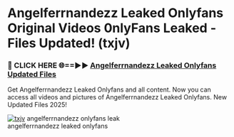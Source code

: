 # Angelferrnandezz Leaked Onlyfans Original Videos 0nlyFans Leaked - Files Updated! (txjv)

<h3>🔴 CLICK HERE 🌐==►► <a href="https://tinyurl.com/x26r9saj" rel="nofollow">Angelferrnandezz Leaked Onlyfans Updated Files</a></h3>

Get Angelferrnandezz Leaked Onlyfans and all content. Now you can access all videos and pictures of Angelferrnandezz Leaked Onlyfans. New Updated Files 2025!

[![txjv](https://i.imgur.com/LkgZPqh.gif)](https://tinyurl.com/x26r9saj)
angelferrnandezz onlyfans leak<br>
angelferrnandezz leaked onlyfans